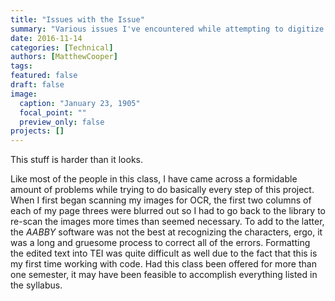 ```yaml
---
title: "Issues with the Issue"
summary: "Various issues I've encountered while attempting to digitize my portion of the Egyptian Gazette"
date: 2016-11-14
categories: [Technical]
authors: [MatthewCooper]
tags:
featured: false
draft: false
image:
  caption: "January 23, 1905"
  focal_point: ""
  preview_only: false
projects: []
---
```

This stuff is harder than it looks.

Like most of the people in this class, I have came across a formidable amount of problems while trying to do basically every step of this project. When I first began scanning my images for OCR, the first two columns of each of my page threes were blurred out so I had to go back to the library to re-scan the images more times than seemed necessary. To add to the latter, the _AABBY_ software was not the best at recognizing the characters, ergo, it was a long and gruesome process to correct all of the errors. Formatting the edited text into TEI was quite difficult as well due to the fact that this is my first time working with code. Had this class been offered for more than one semester, it may have been feasible to accomplish everything listed in the syllabus.
